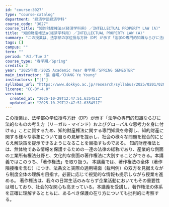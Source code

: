 ```yaml
---
id: "course:3027"
type: "course-catalog"
department: "経済学部経済学科"
course_code: "3027"
course_title: "知的財産権法a(経済学科用) ／INTELLECTUAL PROPERTY LAW (A)"
title: "知的財産権法a(経済学科用) ／INTELLECTUAL PROPERTY LAW (A)"
summary: "この授業は、法学部の学位授与方針（DP）が示す「法学の専門的知識ならびに法的なものの考え方（リーガル・マインド）およびグローバルな思考力を身に付ける」ことに資するため、知的財産権法に関する専門知識を修得し、知的財産に関する様々な事象について…"
tags: []
campus: ""
term: ""
period: "火2／Tue 2"
course_type: "春学期／Spring"
credits: 2
year: "2025年度／2025 Academic Year 春学期／SPRING SEMESTER"
main_instructor: "張 睿暎／CHANG Ye Young"
instructors: ["[]"]
syllabus_url: "https://www.dokkyo.ac.jp/research/syllabus/2025/0201/0201_03027_ja_JP.html"
license: "CC-BY-4.0"
version:
  created_at: "2025-10-29T12:47:51.635451Z"
  updated_at: "2025-10-29T12:47:51.635451Z"
---
```

この授業は、法学部の学位授与方針（DP）が示す「法学の専門的知識ならびに法的なものの考え方（リーガル・マインド）およびグローバルな思考力を身に付ける」ことに資するため、知的財産権法に関する専門知識を修得し、知的財産に関する様々な事象について自らの見解を提示し、社会の様々な問題を総合的にとらえ解決策を提示できるようになることを目指すものである。 知的財産権法とは、無体物である情報を保護するための一連の法律の総称であり、産業的な側面の工業所有権法分野と、文化的な側面の著作権法に大別することができる。本講義ではこのうち、「著作権法」を取り扱う。 本講義では、著作権法の全体（著作隣接権を含む）につき、法条文と実際の適用場面（裁判例）の双方を見据えながら制度全体の理解を目指す。必要に応じて視覚的な情報も提示しながら授業を進める。 著作権法は、我々の日常生活のみならず企業活動においてもその重要性は増しており、社会的な関心も高まっている。本講義を受講し、著作権法の体系を正確に理解するとともに、あるべき保護の在り方についても批判的に考察する。
